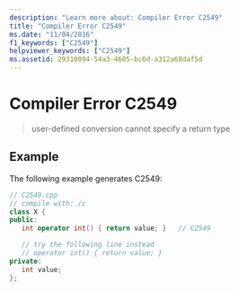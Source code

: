 ```yaml
---
description: "Learn more about: Compiler Error C2549"
title: "Compiler Error C2549"
ms.date: "11/04/2016"
f1_keywords: ["C2549"]
helpviewer_keywords: ["C2549"]
ms.assetid: 29310094-54a3-4605-bc6d-a312a68daf5d
---
```

# Compiler Error C2549

> user-defined conversion cannot specify a return type

## Example

The following example generates C2549:

```cpp
// C2549.cpp
// compile with: /c
class X {
public:
   int operator int() { return value; }   // C2549

   // try the following line instead
   // operator int() { return value; }
private:
   int value;
};
```
